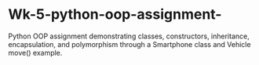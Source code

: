 # Wk-5-python-oop-assignment-
Python OOP assignment demonstrating classes, constructors, inheritance, encapsulation, and polymorphism through a Smartphone class and Vehicle move() example.
